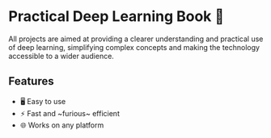 # Practical Deep Learning Book 🚀
All projects are aimed at providing a clearer understanding and practical use of deep learning, simplifying complex concepts and making the technology accessible to a wider audience.

## Features
- 🖥️ Easy to use
- ⚡ Fast and ~furious~ efficient
- 🌐 Works on any platform
